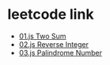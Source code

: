 # leetcode link 

- [01.js Two Sum](https://leetcode.com/problems/two-sum/)
- [02.js Reverse Integer](https://leetcode.com/problems/reverse-integer/)
- [03.js Palindrome Number](https://leetcode.com/problems/palindrome-number/)
